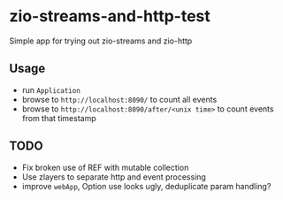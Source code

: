 # zio-streams-and-http-test

Simple app for trying out zio-streams and zio-http

## Usage
- run `Application`
- browse to  `http://localhost:8090/` to count all events
- browse to  `http://localhost:8090/after/<unix time>` to count events from that timestamp

## TODO
- Fix broken use of REF with mutable collection
- Use zlayers to separate http and event processing
- improve `webApp`, Option use looks ugly, deduplicate param handling?